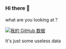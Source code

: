 ### Hi there 👋

what are you looking at？

[![我的 GitHub 数据](https://github-readme-stats.vercel.app/api?username=even1113)]()

It's just some useless data
